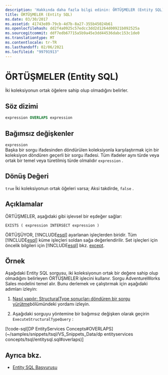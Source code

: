 ```yaml
---
description: 'Hakkında daha fazla bilgi edinin: ÖRTÜŞMELER (Entity SQL)'
title: ÖRTÜŞMELER (Entity SQL)
ms.date: 03/30/2017
ms.assetid: 41743e89-79cb-4d7b-8a27-355b45024b61
ms.openlocfilehash: dd2f4a0925c57edcc3dd2d1264d00921b092525a
ms.sourcegitcommit: ddf7edb67715a5b9a45e3dd44536dabc153c1de0
ms.translationtype: MT
ms.contentlocale: tr-TR
ms.lasthandoff: 02/06/2021
ms.locfileid: "99791913"
---
```

# <a name="overlaps-entity-sql"></a>ÖRTÜŞMELER (Entity SQL)

İki koleksiyonun ortak öğelere sahip olup olmadığını belirler.  
  
## <a name="syntax"></a>Söz dizimi  
  
```sql  
expression OVERLAPS expression  
```  
  
## <a name="arguments"></a>Bağımsız değişkenler  

 `expression`  
 Başka bir sorgu ifadesinden döndürülen koleksiyonla karşılaştırmak için bir koleksiyon döndüren geçerli bir sorgu ifadesi. Tüm ifadeler aynı türde veya ortak bir temel veya türetilmiş türde olmalıdır `expression` .  
  
## <a name="return-value"></a>Dönüş Değeri  

 `true` İki koleksiyonun ortak öğeleri varsa; Aksi takdirde, `false` .  
  
## <a name="remarks"></a>Açıklamalar  

 ÖRTÜŞMELER, aşağıdaki gibi işlevsel bir eşdeğer sağlar:  
  
 `EXISTS ( expression INTERSECT expression )`  
  
 ÖRTÜŞÜYOR, [!INCLUDE[esql](../../../../../../includes/esql-md.md)] ayarlanan işleçlerden biridir. Tüm [!INCLUDE[esql](../../../../../../includes/esql-md.md)] küme işleçleri soldan sağa değerlendirilir. Set işleçleri için öncelik bilgileri için [!INCLUDE[esql](../../../../../../includes/esql-md.md)] bkz. [except](except-entity-sql.md).  
  
## <a name="example"></a>Örnek  

 Aşağıdaki Entity SQL sorgusu, iki koleksiyonun ortak bir değere sahip olup olmadığını belirleyen ÖRTÜŞMELER işlecini kullanır. Sorgu AdventureWorks Sales modelini temel alır. Bunu derlemek ve çalıştırmak için aşağıdaki adımları izleyin:  
  
1. [Nasıl yapılır: StructuralType sonuçları döndüren bir sorgu yürütme](../how-to-execute-a-query-that-returns-structuraltype-results.md)bölümündeki yordamı izleyin.  
  
2. Aşağıdaki sorguyu yöntemine bir bağımsız değişken olarak geçirin `ExecuteStructuralTypeQuery` :  
  
 [!code-sql[DP EntityServices Concepts#OVERLAPS](~/samples/snippets/tsql/VS_Snippets_Data/dp entityservices concepts/tsql/entitysql.sql#overlaps)]  
  
## <a name="see-also"></a>Ayrıca bkz.

- [Entity SQL Başvurusu](entity-sql-reference.md)
